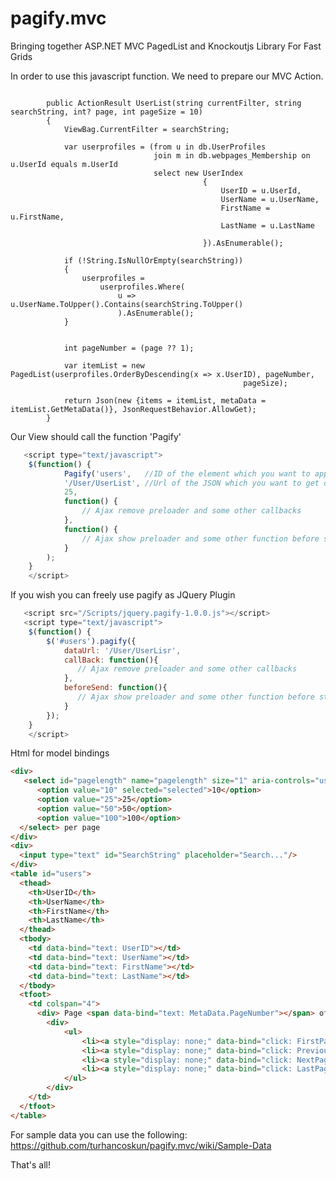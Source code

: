 pagify.mvc
==========

Bringing together ASP.NET MVC PagedList and Knockoutjs Library For Fast Grids


In order to use this javascript function. We need to prepare our MVC Action. 
<pre><code>
        public ActionResult UserList(string currentFilter, string searchString, int? page, int pageSize = 10)
        {
            ViewBag.CurrentFilter = searchString;

            var userprofiles = (from u in db.UserProfiles
                                join m in db.webpages_Membership on u.UserId equals m.UserId
                                select new UserIndex
                                           {
                                               UserID = u.UserId,
                                               UserName = u.UserName,
                                               FirstName = u.FirstName,
                                               LastName = u.LastName

                                           }).AsEnumerable();

            if (!String.IsNullOrEmpty(searchString))
            {
                userprofiles =
                    userprofiles.Where(
                        u =>  u.UserName.ToUpper().Contains(searchString.ToUpper()
                        ).AsEnumerable();
            }


            int pageNumber = (page ?? 1);

            var itemList = new PagedList<UserIndex>(userprofiles.OrderByDescending(x => x.UserID), pageNumber,
                                                    pageSize);

            return Json(new {items = itemList, metaData = itemList.GetMetaData()}, JsonRequestBehavior.AllowGet);
        }
</code></pre>
Our View should call the function 'Pagify'
```javascript
   <script type="text/javascript">
    $(function() {
            Pagify('users',   //ID of the element which you want to apply bindings
            '/User/UserList', //Url of the JSON which you want to get data
            25,
            function() {
                // Ajax remove preloader and some other callbacks              
            },
            function() {
                // Ajax show preloader and some other function before start
            }
        );
    }
    </script>
```     
If you wish you can freely use pagify as JQuery Plugin
```javascript
   <script src="/Scripts/jquery.pagify-1.0.0.js"></script>
   <script type="text/javascript">
    $(function() {
        $('#users').pagify({
            dataUrl: '/User/UserLisr',
            callBack: function(){
               // Ajax remove preloader and some other callbacks  
            },
            beforeSend: function(){
               // Ajax show preloader and some other function before start
            }
        });
    }
    </script>
```  
Html for model bindings
```html
<div>
   <select id="pagelength" name="pagelength" size="1" aria-controls="users">
      <option value="10" selected="selected">10</option>
      <option value="25">25</option>
      <option value="50">50</option>
      <option value="100">100</option>
  </select> per page
</div>
<div>
  <input type="text" id="SearchString" placeholder="Search..."/>
</div>
<table id="users">
  <thead>
    <th>UserID</th>
    <th>UserName</th>
    <th>FirstName</th>
    <th>LastName</th>
  </thead>
  <tbody>
    <td data-bind="text: UserID"></td>
    <td data-bind="text: UserName"></td>
    <td data-bind="text: FirstName"></td>
    <td data-bind="text: LastName"></td>
  </tbody>
  <tfoot>
    <td colspan="4">
      <div> Page <span data-bind="text: MetaData.PageNumber"></span> of <span data-bind="text: MetaData.PageCount"></span></div>
        <div>
            <ul>
                <li><a style="display: none;" data-bind="click: FirstPage, visible: MetaData.HasPreviousPage" href="javascript:void(0);">First</a></li>
                <li><a style="display: none;" data-bind="click: PreviousPage, visible: MetaData.HasPreviousPage" href="javascript:void(0);">← Prev</a></li>
                <li><a style="display: none;" data-bind="click: NextPage, visible: MetaData.HasNextPage" href="javascript:void(0);">Next →</a></li>
                <li><a style="display: none;" data-bind="click: LastPage, visible: MetaData.HasNextPage" href="javascript:void(0);">Last</a></li>
            </ul>
        </div>
    </td>
  </tfoot>
</table>
``` 

For sample data you can use the following:
https://github.com/turhancoskun/pagify.mvc/wiki/Sample-Data

That's all! 
